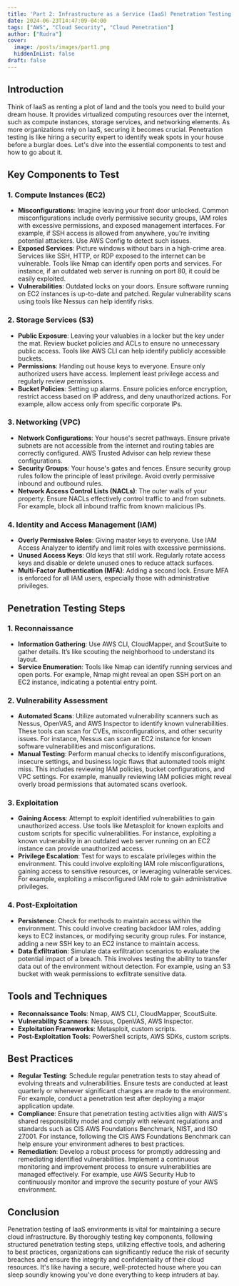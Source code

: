 ```yaml
---
title: 'Part 2: Infrastructure as a Service (IaaS) Penetration Testing'
date: 2024-06-23T14:47:09-04:00
tags: ["AWS", "Cloud Security", "Cloud Penetration"]
author: ["Rudra"]
cover:
  image: /posts/images/part1.png
  hiddenInList: false
draft: false
---
```


## Introduction

Think of IaaS as renting a plot of land and the tools you need to build your dream house. It provides virtualized computing resources over the internet, such as compute instances, storage services, and networking elements. As more organizations rely on IaaS, securing it becomes crucial. Penetration testing is like hiring a security expert to identify weak spots in your house before a burglar does. Let's dive into the essential components to test and how to go about it.

## Key Components to Test

### 1. Compute Instances (EC2)

- **Misconfigurations**: Imagine leaving your front door unlocked. Common misconfigurations include overly permissive security groups, IAM roles with excessive permissions, and exposed management interfaces. For example, if SSH access is allowed from anywhere, you're inviting potential attackers. Use AWS Config to detect such issues.
- **Exposed Services**: Picture windows without bars in a high-crime area. Services like SSH, HTTP, or RDP exposed to the internet can be vulnerable. Tools like Nmap can identify open ports and services. For instance, if an outdated web server is running on port 80, it could be easily exploited.
- **Vulnerabilities**: Outdated locks on your doors. Ensure software running on EC2 instances is up-to-date and patched. Regular vulnerability scans using tools like Nessus can help identify risks.

### 2. Storage Services (S3)

- **Public Exposure**: Leaving your valuables in a locker but the key under the mat. Review bucket policies and ACLs to ensure no unnecessary public access. Tools like AWS CLI can help identify publicly accessible buckets.
- **Permissions**: Handing out house keys to everyone. Ensure only authorized users have access. Implement least privilege access and regularly review permissions.
- **Bucket Policies**: Setting up alarms. Ensure policies enforce encryption, restrict access based on IP address, and deny unauthorized actions. For example, allow access only from specific corporate IPs.

### 3. Networking (VPC)

- **Network Configurations**: Your house's secret pathways. Ensure private subnets are not accessible from the internet and routing tables are correctly configured. AWS Trusted Advisor can help review these configurations.
- **Security Groups**: Your house's gates and fences. Ensure security group rules follow the principle of least privilege. Avoid overly permissive inbound and outbound rules.
- **Network Access Control Lists (NACLs)**: The outer walls of your property. Ensure NACLs effectively control traffic to and from subnets. For example, block all inbound traffic from known malicious IPs.

### 4. Identity and Access Management (IAM)

- **Overly Permissive Roles**: Giving master keys to everyone. Use IAM Access Analyzer to identify and limit roles with excessive permissions.
- **Unused Access Keys**: Old keys that still work. Regularly rotate access keys and disable or delete unused ones to reduce attack surfaces.
- **Multi-Factor Authentication (MFA)**: Adding a second lock. Ensure MFA is enforced for all IAM users, especially those with administrative privileges.

## Penetration Testing Steps

### 1. Reconnaissance

- **Information Gathering**: Use AWS CLI, CloudMapper, and ScoutSuite to gather details. It’s like scouting the neighborhood to understand its layout.
- **Service Enumeration**: Tools like Nmap can identify running services and open ports. For example, Nmap might reveal an open SSH port on an EC2 instance, indicating a potential entry point.

### 2. Vulnerability Assessment

- **Automated Scans**: Utilize automated vulnerability scanners such as Nessus, OpenVAS, and AWS Inspector to identify known vulnerabilities. These tools can scan for CVEs, misconfigurations, and other security issues. For instance, Nessus can scan an EC2 instance for known software vulnerabilities and misconfigurations.
- **Manual Testing**: Perform manual checks to identify misconfigurations, insecure settings, and business logic flaws that automated tools might miss. This includes reviewing IAM policies, bucket configurations, and VPC settings. For example, manually reviewing IAM policies might reveal overly broad permissions that automated scans overlook.

### 3. Exploitation

- **Gaining Access**: Attempt to exploit identified vulnerabilities to gain unauthorized access. Use tools like Metasploit for known exploits and custom scripts for specific vulnerabilities. For instance, exploiting a known vulnerability in an outdated web server running on an EC2 instance can provide unauthorized access.
- **Privilege Escalation**: Test for ways to escalate privileges within the environment. This could involve exploiting IAM role misconfigurations, gaining access to sensitive resources, or leveraging vulnerable services. For example, exploiting a misconfigured IAM role to gain administrative privileges.

### 4. Post-Exploitation

- **Persistence**: Check for methods to maintain access within the environment. This could involve creating backdoor IAM roles, adding keys to EC2 instances, or modifying security group rules. For instance, adding a new SSH key to an EC2 instance to maintain access.
- **Data Exfiltration**: Simulate data exfiltration scenarios to evaluate the potential impact of a breach. This involves testing the ability to transfer data out of the environment without detection. For example, using an S3 bucket with weak permissions to exfiltrate sensitive data.

## Tools and Techniques

- **Reconnaissance Tools**: Nmap, AWS CLI, CloudMapper, ScoutSuite.
- **Vulnerability Scanners**: Nessus, OpenVAS, AWS Inspector.
- **Exploitation Frameworks**: Metasploit, custom scripts.
- **Post-Exploitation Tools**: PowerShell scripts, AWS SDKs, custom scripts.

## Best Practices

- **Regular Testing**: Schedule regular penetration tests to stay ahead of evolving threats and vulnerabilities. Ensure tests are conducted at least quarterly or whenever significant changes are made to the environment. For example, conduct a penetration test after deploying a major application update.
- **Compliance**: Ensure that penetration testing activities align with AWS's shared responsibility model and comply with relevant regulations and standards such as CIS AWS Foundations Benchmark, NIST, and ISO 27001. For instance, following the CIS AWS Foundations Benchmark can help ensure your environment adheres to best practices.
- **Remediation**: Develop a robust process for promptly addressing and remediating identified vulnerabilities. Implement a continuous monitoring and improvement process to ensure vulnerabilities are managed effectively. For example, use AWS Security Hub to continuously monitor and improve the security posture of your AWS environment.

## Conclusion

Penetration testing of IaaS environments is vital for maintaining a secure cloud infrastructure. By thoroughly testing key components, following structured penetration testing steps, utilizing effective tools, and adhering to best practices, organizations can significantly reduce the risk of security breaches and ensure the integrity and confidentiality of their cloud resources. It's like having a secure, well-protected house where you can sleep soundly knowing you've done everything to keep intruders at bay.
